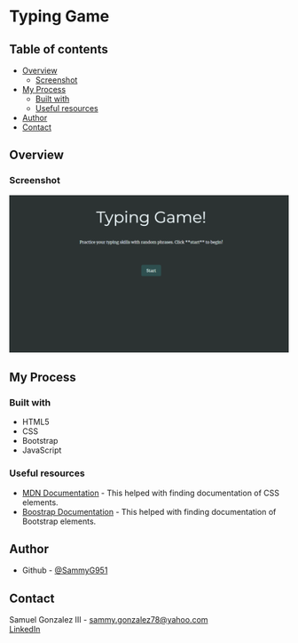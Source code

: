# Typing Game

## Table of contents

- [Overview](#overview)
  - [Screenshot](#screenshot)
- [My Process](#my-process)
  - [Built with](#built-with)
  - [Useful resources](#useful-resources)
- [Author](#author)
- [Contact](#contact)

## Overview

### Screenshot

![Typing Game Screenshot](screenshot.png)

## My Process

### Built with 

- HTML5
- CSS
- Bootstrap
- JavaScript

### Useful resources

- [MDN Documentation](https://developer.mozilla.org/en-US/) - This helped with finding documentation of CSS elements.
- [Boostrap Documentation](https://getbootstrap.com/docs/5.1/getting-started/introduction/) - This helped with finding documentation of Bootstrap elements.

## Author

- Github - [@SammyG951](https://github.com/SammyG951)

## Contact

Samuel Gonzalez III - sammy.gonzalez78@yahoo.com  
[LinkedIn](https://www.linkedin.com/in/samuel-gonzalez-iii-b8057b1a3/)
 
